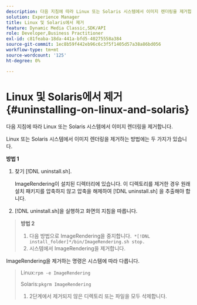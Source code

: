 ```yaml
---
description: 다음 지침에 따라 Linux 또는 Solaris 시스템에서 이미지 렌더링을 제거합니다.
solution: Experience Manager
title: Linux 및 Solaris에서 제거
feature: Dynamic Media Classic,SDK/API
role: Developer,Business Practitioner
exl-id: c81feaba-18da-441a-bfd5-40275558a384
source-git-commit: 1ec8b59f442eb96c6c3f5f1405d57a38a86bd056
workflow-type: tm+mt
source-wordcount: '125'
ht-degree: 0%

---
```


# Linux 및 Solaris에서 제거{#uninstalling-on-linux-and-solaris}

다음 지침에 따라 Linux 또는 Solaris 시스템에서 이미지 렌더링을 제거합니다.

Linux 또는 Solaris 시스템에서 이미지 렌더링을 제거하는 방법에는 두 가지가 있습니다.

**방법 1**

1. 찾기 [!DNL uninstall.sh].

   ImageRendering이 설치된 디렉터리에 있습니다. 이 디렉토리를 제거한 경우 원래 설치 패키지를 압축하지 않고 압축을 해제하여 [!DNL uninstall.sh] 을 추출해야 합니다.
1. [!DNL uninstall.sh]을 실행하고 화면의 지침을 따릅니다.

>**방법 2**
>
>1. 다음 방법으로 ImageRendering을 중지합니다.` *[!DNL install_folder]*/bin/ImageRendering.sh stop.`
>1. 시스템에서 ImageRendering을 제거합니다.

>
>   
ImageRendering을 제거하는 명령은 시스템에 따라 다릅니다.
>
>   Linux:`rpm -e ImageRendering`
>
>   Solaris:`pkgrm ImageRendering`
>
>1. 2단계에서 제거되지 않은 디렉토리 또는 파일을 모두 삭제합니다.

>


